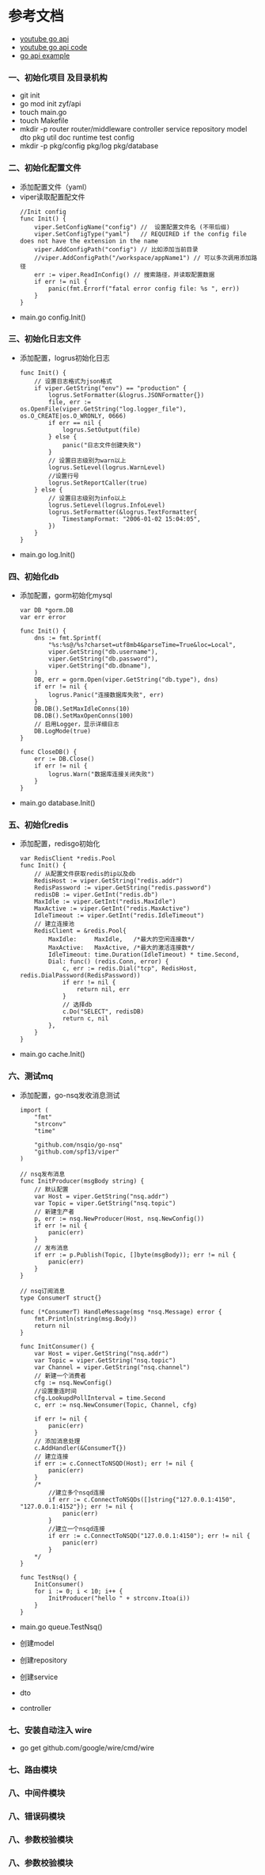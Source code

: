 # 参考文档
- [youtube go api](https://www.youtube.com/playlist?list=PLKmlCa2HUPq-K7hIyHGbDoYs6YZBM8yA-)
- [youtube go api code](https://github.com/herusdianto/gorm_crud_example)
- [go api example](https://hellokoding.com/crud-restful-apis-with-go-modules-wire-gin-gorm-and-mysql/)



### 一、初始化项目 及目录机构
- git init
- go mod init zyf/api
- touch main.go
- touch Makefile
- mkdir -p router router/middleware controller service repository model dto pkg util doc runtime test config 
- mkdir -p pkg/config pkg/log pkg/database

### 二、初始化配置文件
- 添加配置文件（yaml）
- viper读取配置配文件
    ``` golang
    //Init config
    func Init() {
        viper.SetConfigName("config") //  设置配置文件名 (不带后缀)
        viper.SetConfigType("yaml")   // REQUIRED if the config file does not have the extension in the name
        viper.AddConfigPath("config") // 比如添加当前目录
        //viper.AddConfigPath("/workspace/appName1") // 可以多次调用添加路径
        err := viper.ReadInConfig() // 搜索路径，并读取配置数据
        if err != nil {
            panic(fmt.Errorf("fatal error config file: %s ", err))
        }
    }
    ```
- main.go config.Init()

### 三、初始化日志文件
- 添加配置，logrus初始化日志
    ```golang
    func Init() {
        // 设置日志格式为json格式
        if viper.GetString("env") == "production" {
            logrus.SetFormatter(&logrus.JSONFormatter{})
            file, err := os.OpenFile(viper.GetString("log.logger_file"), os.O_CREATE|os.O_WRONLY, 0666)
            if err == nil {
                logrus.SetOutput(file)
            } else {
                panic("日志文件创建失败")
            }
            // 设置日志级别为warn以上
            logrus.SetLevel(logrus.WarnLevel)
            //设置行号
            logrus.SetReportCaller(true)
        } else {
            // 设置日志级别为info以上
            logrus.SetLevel(logrus.InfoLevel)
            logrus.SetFormatter(&logrus.TextFormatter{
                TimestampFormat: "2006-01-02 15:04:05",
            })
        }
    }
    ```
- main.go log.Init()

### 四、初始化db
- 添加配置，gorm初始化mysql
    ```golang
    var DB *gorm.DB
    var err error

    func Init() {
        dns := fmt.Sprintf(
            "%s:%s@/%s?charset=utf8mb4&parseTime=True&loc=Local",
            viper.GetString("db.username"),
            viper.GetString("db.password"),
            viper.GetString("db.dbname"),
        )
        DB, err = gorm.Open(viper.GetString("db.type"), dns)
        if err != nil {
            logrus.Panic("连接数据库失败", err)
        }
        DB.DB().SetMaxIdleConns(10)
        DB.DB().SetMaxOpenConns(100)
        // 启用Logger，显示详细日志
        DB.LogMode(true)
    }

    func CloseDB() {
        err := DB.Close()
        if err != nil {
            logrus.Warn("数据库连接关闭失败")
        }
    }
    ```
- main.go database.Init()


### 五、初始化redis
- 添加配置，redisgo初始化
    ```golang
    var RedisClient *redis.Pool
    func Init() {
        // 从配置文件获取redis的ip以及db
        RedisHost := viper.GetString("redis.addr")
        RedisPassword := viper.GetString("redis.password")
        redisDB := viper.GetInt("redis.db")
        MaxIdle := viper.GetInt("redis.MaxIdle")
        MaxActive := viper.GetInt("redis.MaxActive")
        IdleTimeout := viper.GetInt("redis.IdleTimeout")
        // 建立连接池
        RedisClient = &redis.Pool{
            MaxIdle:     MaxIdle,   /*最大的空闲连接数*/
            MaxActive:   MaxActive, /*最大的激活连接数*/
            IdleTimeout: time.Duration(IdleTimeout) * time.Second,
            Dial: func() (redis.Conn, error) {
                c, err := redis.Dial("tcp", RedisHost, redis.DialPassword(RedisPassword))
                if err != nil {
                    return nil, err
                }
                // 选择db
                c.Do("SELECT", redisDB)
                return c, nil
            },
        }
    }
    ```
- main.go cache.Init()

### 六、测试mq
- 添加配置，go-nsq发收消息测试
    ```golang
    import (
        "fmt"
        "strconv"
        "time"

        "github.com/nsqio/go-nsq"
        "github.com/spf13/viper"
    )

    // nsq发布消息
    func InitProducer(msgBody string) {
        // 默认配置
        var Host = viper.GetString("nsq.addr")
        var Topic = viper.GetString("nsq.topic")
        // 新建生产者
        p, err := nsq.NewProducer(Host, nsq.NewConfig())
        if err != nil {
            panic(err)
        }
        // 发布消息
        if err := p.Publish(Topic, []byte(msgBody)); err != nil {
            panic(err)
        }
    }

    // nsq订阅消息
    type ConsumerT struct{}

    func (*ConsumerT) HandleMessage(msg *nsq.Message) error {
        fmt.Println(string(msg.Body))
        return nil
    }

    func InitConsumer() {
        var Host = viper.GetString("nsq.addr")
        var Topic = viper.GetString("nsq.topic")
        var Channel = viper.GetString("nsq.channel")
        // 新建一个消费者
        cfg := nsq.NewConfig()
        //设置重连时间
        cfg.LookupdPollInterval = time.Second
        c, err := nsq.NewConsumer(Topic, Channel, cfg)

        if err != nil {
            panic(err)
        }
        // 添加消息处理
        c.AddHandler(&ConsumerT{})
        // 建立连接
        if err := c.ConnectToNSQD(Host); err != nil {
            panic(err)
        }
        /*
            //建立多个nsqd连接
            if err := c.ConnectToNSQDs([]string{"127.0.0.1:4150", "127.0.0.1:4152"}); err != nil {
                panic(err)
            }
            //建立一个nsqd连接
            if err := c.ConnectToNSQD("127.0.0.1:4150"); err != nil {
                panic(err)
            }
        */
    }

    func TestNsq() {
        InitConsumer()
        for i := 0; i < 10; i++ {
            InitProducer("hello " + strconv.Itoa(i))
        }
    }

    ```
- main.go queue.TestNsq()



- 创建model
- 创建repository
- 创建service
- dto
- controller



### 七、安装自动注入 wire
- go get github.com/google/wire/cmd/wire




### 七、路由模块



### 八、中间件模块

### 八、错误码模块

### 八、参数校验模块

### 八、参数校验模块

